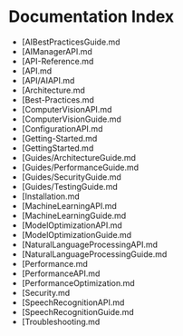 # Documentation Index

- [AIBestPracticesGuide.md
- [AIManagerAPI.md
- [API-Reference.md
- [API.md
- [API/AIAPI.md
- [Architecture.md
- [Best-Practices.md
- [ComputerVisionAPI.md
- [ComputerVisionGuide.md
- [ConfigurationAPI.md
- [Getting-Started.md
- [GettingStarted.md
- [Guides/ArchitectureGuide.md
- [Guides/PerformanceGuide.md
- [Guides/SecurityGuide.md
- [Guides/TestingGuide.md
- [Installation.md
- [MachineLearningAPI.md
- [MachineLearningGuide.md
- [ModelOptimizationAPI.md
- [ModelOptimizationGuide.md
- [NaturalLanguageProcessingAPI.md
- [NaturalLanguageProcessingGuide.md
- [Performance.md
- [PerformanceAPI.md
- [PerformanceOptimization.md
- [Security.md
- [SpeechRecognitionAPI.md
- [SpeechRecognitionGuide.md
- [Troubleshooting.md
